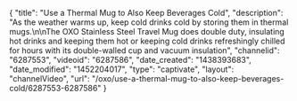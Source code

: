 {
    "title": "Use a Thermal Mug to Also Keep Beverages Cold",
    "description": "As the weather warms up, keep cold drinks cold by storing them in thermal mugs.\n\nThe OXO Stainless Steel Travel Mug does double duty, insulating hot drinks and keeping them hot or keeping cold drinks refreshingly chilled for hours with its double-walled cup and vacuum insulation",
    "channelid": "6287553",
    "videoid": "6287586",
    "date_created": "1438393683",
    "date_modified": "1452204017",
    "type": "captivate",
    "layout": "channelVideo",
    "url": "\/oxo\/use-a-thermal-mug-to-also-keep-beverages-cold\/6287553-6287586"
}